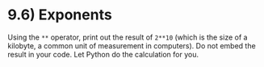 # 9.6) Exponents

Using the `**` operator, print out the result of `2**10` (which is the size of a
kilobyte, a common unit of measurement in computers). Do not embed the result in
your code. Let Python do the calculation for you.
